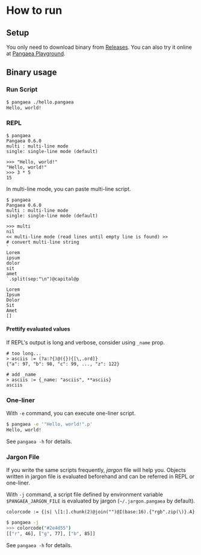 # How to run

## Setup

You only need to download binary from [Releases](https://github.com/Syuparn/Pangaea/releases). You can also try it online at [Pangaea Playground](https://syuparn.github.io/Pangaea/).

## Binary usage
### Run Script

```bash
$ pangaea ./hello.pangaea
Hello, world!
```

### REPL

```
$ pangaea
Pangaea 0.6.0
multi : multi-line mode
single: single-line mode (default)

>>> "Hello, world!"
"Hello, world!"
>>> 3 * 5
15
```

In multi-line mode, you can paste multi-line script.

```
$ pangaea
Pangaea 0.6.0
multi : multi-line mode
single: single-line mode (default)

>>> multi
nil
<< multi-line mode (read lines until empty line is found) >>
# convert multi-line string
`
Lorem
ipsum
dolor
sit
amet
`.split(sep:"\n")@capital@p

Lorem
Ipsum
Dolor
Sit
Amet
[]
```

#### Prettify evaluated values

If REPL's output is long and verbose, consider using `_name` prop.

```pangaea
# too long...
> asciis := (?a:?{)@({}){[\,.ord]}
{"a": 97, "b": 98, "c": 99, ..., "z": 122}

# add _name
> asciis := {_name: "asciis", **asciis}
asciis
```

### One-liner

With `-e` command, you can execute one-liner script.

```bash
$ pangaea -e '"Hello, world!".p'
Hello, world!
```

See `pangaea -h` for details.

### Jargon File

If you write the same scripts frequently, *jargon* file will help you.
Objects written in jargon file is evaluated beforehand and can be referred in REPL or one-liner.

With `-j` command, a script file defined by environment variable `$PANGAEA_JARGON_FILE` is evaluated by jargon (`~/.jargon.pangaea` by default). 

```.jargon.pangaea
colorcode := {|s| \[1:].chunk(2)@join("")@I(base:16).{"rgb".zip(\)}.A}
```

```bash
$ pangaea -j
>>> colorcode("#2e4d55")
[["r", 46], ["g", 77], ["b", 85]]
```

See `pangaea -h` for details.
